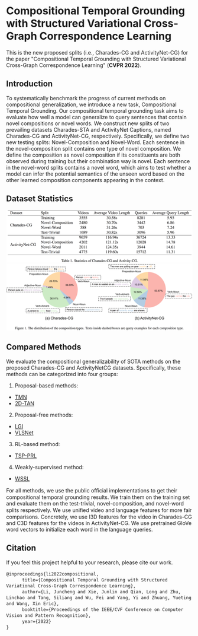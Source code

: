 # Compositional Temporal Grounding with Structured Variational Cross-Graph Correspondence Learning

This is the new proposed splits (i.e., Charades-CG and ActivityNet-CG) for the paper "Compositional Temporal Grounding with Structured Variational Cross-Graph Correspondence Learning" (**CVPR 2022**).

## Introduction

To systematically benchmark the progress of current methods on compositional generalization, we introduce a new task, Compositional Temporal Grounding. Our compositional temporal grounding task aims to evaluate how well a model can generalize to query sentences that contain novel compositions or novel words. We construct new splits of two prevailing datasets Charades-STA and ActivityNet Captions, named Charades-CG and ActivityNet-CG, respectively. Specifically, we define two new testing splits: Novel-Composition and Novel-Word. Each sentence in the novel-composition split contains one type of novel composition. We define the composition as novel composition if its constituents are both observed during training but their combination way is novel. Each sentence in the novel-word splits contains a novel word, which aims to test whether a model can infer the potential semantics of the unseen word based on the other learned composition components appearing in the context.

## Dataset Statistics
![](https://github.com/YYJMJC/Compositional-Temporal-Grounding/blob/main/statistics.png)
![](https://github.com/YYJMJC/Compositional-Temporal-Grounding/blob/main/distributions%20of%20novel%20composition%20types.png)

## Compared Methods
We evaluate the compositional generalizability of SOTA methods on the proposed Charades-CG and ActivityNetCG datasets. Specifically, these methods can be categorized into four groups:

1) Proposal-based methods:
* [TMN](https://github.com/yytzsy/ABLR_code)
* [2D-TAN](https://github.com/microsoft/2D-TAN)

2) Proposal-free methods:
* [LGI](https://github.com/JonghwanMun/LGI4temporalgrounding)
* [VLSNet](https://github.com/IsaacChanghau/VSLNet)

3) RL-based method:
* [TSP-PRL](https://github.com/WuJie1010/TSP-PRL)

4) Weakly-supervised method:
* [WSSL](https://github.com/XgDuan/WSDEC)


For all methods, we use the public ofﬁcial implementations to get their compositional temporal grounding results. We train them on the training set and evaluate them on the test-trivial, novel-composition, and novel-word splits respectively. We use uniﬁed video and language features for more fair comparisons. Concretely, we use I3D features for the video in Charades-CG and C3D features for the videos in ActivityNet-CG. We use pretrained GloVe word vectors to initialize each word in the language queries.

## Citation
If you feel this project helpful to your research, please cite our work.
```
@inproceedings{li2022compositional,
      title={Compositional Temporal Grounding with Structured Variational Cross-Graph Correspondence Learning}, 
      author={Li, Juncheng and Xie, Junlin and Qian, Long and Zhu, Linchao and Tang, Siliang and Wu, Fei and Yang, Yi and Zhuang, Yueting and Wang, Xin Eric},
      booktitle={Proceedings of the IEEE/CVF Conference on Computer Vision and Pattern Recognition},
      year={2022}
}

```
